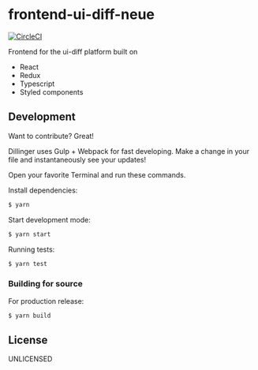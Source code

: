 # frontend-ui-diff-neue

[![CircleCI](https://circleci.com/gh/albingroen/frontend-ui-diff-neue.svg?style=svg&circle-token=9343f4e6de64f9f0e026e6cffe7d9953c96f0c78)](LINK)

Frontend for the ui-diff platform built on

- React
- Redux
- Typescript
- Styled components

## Development

Want to contribute? Great!

Dillinger uses Gulp + Webpack for fast developing.
Make a change in your file and instantaneously see your updates!

Open your favorite Terminal and run these commands.

Install dependencies:

```sh
$ yarn
```

Start development mode:

```sh
$ yarn start
```

Running tests:

```sh
$ yarn test
```

### Building for source

For production release:

```sh
$ yarn build
```

## License

UNLICENSED
